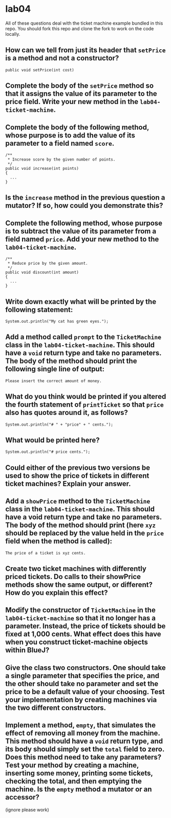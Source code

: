 # lab04

All of these questions deal with the ticket machine example bundled in this repo. You should fork this repo and clone the fork to work on the code locally. 

## How can we tell from just its header that `setPrice` is a method and not a constructor?
```
public void setPrice(int cost)
```

## Complete the body of the `setPrice` method so that it assigns the value of its parameter to the price field. Write your new method in the `lab04-ticket-machine`.

## Complete the body of the following method, whose purpose is to add the value of its parameter to a field named `score`.
```
/**
 * Increase score by the given number of points.
 */
public void increase(int points)
{
  ...
}
```
## Is the `increase` method in the previous question a mutator? If so, how could you demonstrate this?

## Complete the following method, whose purpose is to subtract the value of its parameter from a field named `price`. Add your new method to the `lab04-ticket-machine`.
```
/**
 * Reduce price by the given amount.
 */
public void discount(int amount)
{
  ...
}
```

## Write down exactly what will be printed by the following statement:
```
System.out.println("My cat has green eyes.");
```

## Add a method called `prompt` to the `TicketMachine` class in the `lab04-ticket-machine`. This should have a `void` return type and take no parameters. The body of the method should print the following single line of output: 
```
Please insert the correct amount of money.
```

## What do you think would be printed if you altered the fourth statement of `printTicket` so that `price` also has quotes around it, as follows?
```
System.out.println("# " + "price" + " cents.");
```

## What would be printed here?
```
System.out.println("# price cents.");
```

## Could either of the previous two versions be used to show the price of tickets in different ticket machines? Explain your answer.

## Add a `showPrice` method to the `TicketMachine` class in the `lab04-ticket-machine`. This should have a void return type and take no parameters. The body of the method should print (here `xyz` should be replaced by the value held in the `price` field when the method is called):
```
The price of a ticket is xyz cents.
```


## Create two ticket machines with differently priced tickets. Do calls to their showPrice methods show the same output, or different? How do you explain this effect?

## Modify the constructor of `TicketMachine` in the `lab04-ticket-machine` so that it no longer has a parameter. Instead, the price of tickets should be fixed at 1,000 cents. What effect does this have when you construct ticket-machine objects within BlueJ?

## Give the class two constructors. One should take a single parameter that specifies the price, and the other should take no parameter and set the price to be a default value of your choosing. Test your implementation by creating machines via the two different constructors.

## Implement a method, `empty`, that simulates the effect of removing all money from the machine. This method should have a `void` return type, and its body should simply set the `total` field to zero. Does this method need to take any parameters? Test your method by creating a machine, inserting some money, printing some tickets, checking the total, and then emptying the machine. Is the `empty` method a mutator or an accessor?

(ignore please work)
